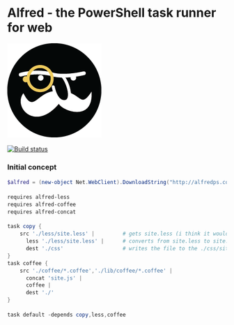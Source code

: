 # Alfred - the PowerShell task runner for web

![alfred logo](resources\alfred-face.png)

[![Build status](https://ci.appveyor.com/api/projects/status/7cqscntnaelr074q?svg=true)](https://ci.appveyor.com/project/sayedihashimi/alfredps)

### Initial concept

```powershell
$alfred = (new-object Net.WebClient).DownloadString("http://alfredps.com/getalfred.ps1") | iex

requires alfred-less
requires alfred-coffee
requires alfred-concat

task copy {
    src './less/site.less' |         # gets site.less (i think it would return Stream based objects but not sure)
      less './less/site.less' |      # converts from site.less to site.css (?where is the temp file stored? or is all streams)
      dest './css'                   # writes the file to the ./css/site.css
}
task coffee {
    src './coffee/*.coffee','./lib/coffee/*.coffee' |
      concat 'site.js' |
      coffee |
      dest './'
}

task default -depends copy,less,coffee
```